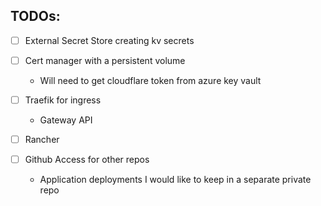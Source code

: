 ## TODOs:
- [ ] External Secret Store creating kv secrets
- [ ] Cert manager with a persistent volume
    - Will need to get cloudflare token from azure key vault
- [ ] Traefik for ingress
    - Gateway API
- [ ] Rancher

- [ ] Github Access for other repos
    - Application deployments I would like to keep in a separate private repo
